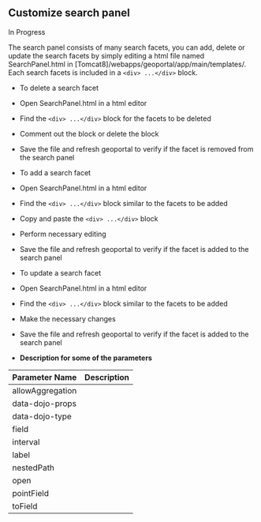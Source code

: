 ## Customize search panel

In Progress  

The search panel consists of many search facets, you can add, delete or update the search facets by simply editing a html file named SearchPanel.html in [Tomcat8]/webapps/geoportal/app/main/templates/. Each search facets is included in a `<div> ...</div>` block.

* To delete a search facet
 * Open SearchPanel.html in a html editor
 * Find the `<div> ...</div>` block for the facets to be deleted
 * Comment out the block or delete the block
 * Save the file and refresh geoportal to verify if the facet is removed from the search panel
 
* To add a search facet
 * Open SearchPanel.html in a html editor
 * Find the `<div> ...</div>` block similar to the facets to be added
 * Copy and paste the `<div> ...</div>` block
 * Perform necessary editing
 * Save the file and refresh geoportal to verify if the facet is added to the search panel
  
* To update a search facet 
 * Open SearchPanel.html in a html editor
 * Find the `<div> ...</div>` block similar to the facets to be added
 * Make the necessary changes
 * Save the file and refresh geoportal to verify if the facet is added to the search panel
  
 * **Description for some of the parameters**
   
Parameter Name | Description
-------------- | ------------
allowAggregation |
data-dojo-props |
data-dojo-type |
field |
interval |
label |
nestedPath |
open |
pointField |
toField |

